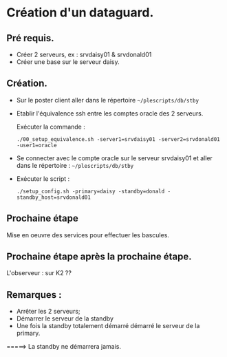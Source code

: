 #	Création d'un dataguard.

##	Pré requis.
 - Créer 2 serveurs, ex : srvdaisy01 & srvdonald01
 - Créer une base sur le serveur daisy.
 
## Création.
 - Sur le poster client aller dans le répertoire `~/plescripts/db/stby`

 - Etablir l'équivalence ssh entre les comptes oracle des 2 serveurs.

   Exécuter la commande :

   `./00_setup_equivalence.sh -server1=srvdaisy01 -server2=srvdonald01 -user1=oracle`

 - Se connecter avec le compte oracle sur le serveur srvdaisy01 et aller dans le répertoire : `~/plescripts/db/stby`

 - Exécuter le script :

   `./setup_config.sh -primary=daisy -standby=donald -standby_host=srvdonald01`

##	Prochaine étape 
 Mise en oeuvre des services pour effectuer les bascules.

##	Prochaine étape après la prochaine étape.
 L'observeur : sur K2 ??

##	Remarques :
 * Arrêter les 2 serveurs;
 * Démarrer le serveur de la standby
 * Une fois la standby totalement démarré démarré le serveur de la primary.

=====> La standby ne démarrera jamais.
